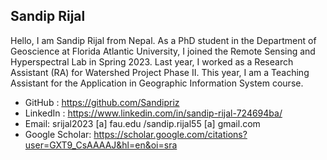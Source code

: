 ## Sandip Rijal
Hello, I am Sandip Rijal from Nepal. As a PhD student in the Department of Geoscience at Florida Atlantic University, I joined the Remote Sensing and Hyperspectral Lab in Spring 2023. Last year, I worked as a Research Assistant (RA) for Watershed Project Phase II. This year, I am a Teaching Assistant for the Application in Geographic Information System course.

* GitHub : https://github.com/Sandipriz
* LinkedIn : https://www.linkedin.com/in/sandip-rijal-724694ba/
* Email: srijal2023 [a] fau.edu /sandip.rijal55 [a] gmail.com
* Google Scholar: https://scholar.google.com/citations?user=GXT9_CsAAAAJ&hl=en&oi=sra
  

